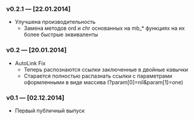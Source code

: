 ### v0.2.1 — [22.01.2014]
* Улучшена производительность
  * Замена методов ord и chr основанных на mb_* функциях на их более быстрые эквиваленты

### v0.2 — [20.01.2014]
* AutoLink Fix
  * Теперь распознаются ссылки заключенные в двойные кавычки
  * Старается полностью распазнать ссылки с параметрами оформленными в виде массива (?param[0]=nil&param[1]=one)

### v0.1 — [02.12.2014]
* Первый публичный выпуск
